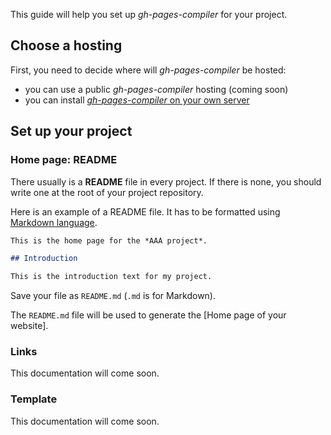 This guide will help you set up *gh-pages-compiler* for your project.

## Choose a hosting

First, you need to decide where will *gh-pages-compiler* be hosted:

* you can use a public *gh-pages-compiler* hosting (coming soon)
* you can install [*gh-pages-compiler* on your own server](install)

## Set up your project

### Home page: README

There usually is a **README** file in every project.
If there is none, you should write one at the root of your project repository.

Here is an example of a README file.
It has to be formatted using [Markdown language](http://daringfireball.net/projects/markdown/basics).

```markdown
This is the home page for the *AAA project*.

## Introduction

This is the introduction text for my project.
```

Save your file as `README.md` (`.md` is for Markdown).

The `README.md` file will be used to generate the [Home page of your website].

### Links

This documentation will come soon.

### Template

This documentation will come soon.
